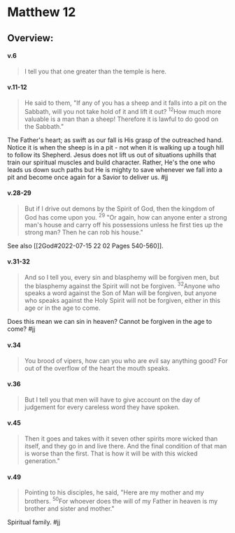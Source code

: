 # Matthew 12

## Overview:



#### v.6
>I tell you that one greater than the temple is here.

#### v.11-12
>He said to them, "If any of you has a sheep and it falls into a pit on the Sabbath, will you not take hold of it and lift it out? <sup>12</sup>How much more valuable is a man than a sheep! Therefore it is lawful to do good on the Sabbath."

The Father's heart; as swift as our fall is His grasp of the outreached hand. Notice it is when the sheep is in a pit - not when it is walking up a tough hill to follow its Shepherd. Jesus does not lift us out of situations uphills that train our spiritual muscles and build character. Rather, He's the one who leads us down such paths but He is mighty to save whenever we fall into a pit and become once again for a Savior to deliver us.
#jj 

#### v.28-29
>But if I drive out demons by the Spirit of God, then the kingdom of God has come upon you. <sup>29</sup> "Or again, how can anyone enter a strong man's house and carry off his possessions unless he first ties up the strong man? Then he can rob his house."

See also [[2God#2022-07-15 22 02 Pages 540-560]].

#### v.31-32
>And so I tell you, every sin and blasphemy will be forgiven men, but the blasphemy against the Spirit will not be forgiven. <sup>32</sup>Anyone who speaks a word against the Son of Man will be forgiven, but anyone who speaks against the Holy Spirit will not be forgiven, either in this age or in the age to come.

Does this mean we can sin in heaven? Cannot be forgiven in the age to come?
#jj 

#### v.34
>You brood of vipers, how can you who are evil say anything good? For out of the overflow of the heart the mouth speaks.

#### v.36
>But I tell you that men will have to give account on the day of judgement for every careless word they have spoken.

#### v.45
>Then it goes and takes with it seven other spirits more wicked than itself, and they go in and live there. And the final condition of that man is worse than the first. That is how it  will be with this wicked generation."

#### v.49
>Pointing to his disciples, he said, "Here are my mother and my brothers. <sup>50</sup>For whoever does the will of my Father in heaven is my brother and sister and mother."

Spiritual family.
#jj 
